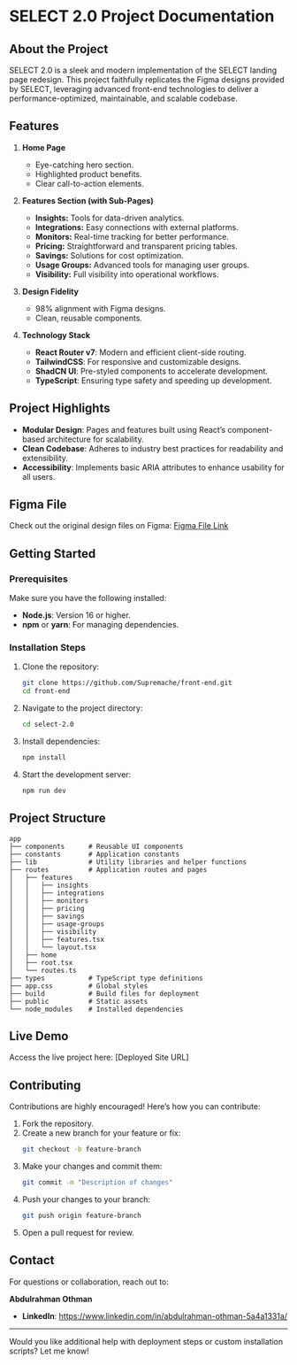 # SELECT 2.0 Project Documentation

## About the Project

SELECT 2.0 is a sleek and modern implementation of the SELECT landing page redesign. This project faithfully replicates the Figma designs provided by SELECT, leveraging advanced front-end technologies to deliver a performance-optimized, maintainable, and scalable codebase.

## Features

1. **Home Page**
   - Eye-catching hero section.
   - Highlighted product benefits.
   - Clear call-to-action elements.

2. **Features Section (with Sub-Pages)**
   - **Insights:** Tools for data-driven analytics.
   - **Integrations:** Easy connections with external platforms.
   - **Monitors:** Real-time tracking for better performance.
   - **Pricing:** Straightforward and transparent pricing tables.
   - **Savings:** Solutions for cost optimization.
   - **Usage Groups:** Advanced tools for managing user groups.
   - **Visibility:** Full visibility into operational workflows.

3. **Design Fidelity**
   - 98% alignment with Figma designs.
   - Clean, reusable components.

4. **Technology Stack**
   - **React Router v7**: Modern and efficient client-side routing.
   - **TailwindCSS**: For responsive and customizable designs.
   - **ShadCN UI**: Pre-styled components to accelerate development.
   - **TypeScript**: Ensuring type safety and speeding up development.

## Project Highlights

- **Modular Design**: Pages and features built using React’s component-based architecture for scalability.
- **Clean Codebase**: Adheres to industry best practices for readability and extensibility.
- **Accessibility**: Implements basic ARIA attributes to enhance usability for all users.

## Figma File
Check out the original design files on Figma: [Figma File Link](https://www.figma.com/design/VTTXoGwFZX7ZbTupUYGQqU)

## Getting Started

### Prerequisites

Make sure you have the following installed:
- **Node.js**: Version 16 or higher.
- **npm** or **yarn**: For managing dependencies.

### Installation Steps

1. Clone the repository:
   ```bash
   git clone https://github.com/Supremache/front-end.git
   cd front-end
   ```
2. Navigate to the project directory:
   ```bash
   cd select-2.0
   ```
3. Install dependencies:
   ```bash
   npm install
   ```
4. Start the development server:
   ```bash
   npm run dev
   ```

## Project Structure

```plaintext
app
├── components      # Reusable UI components
├── constants       # Application constants
├── lib             # Utility libraries and helper functions
├── routes          # Application routes and pages
│   ├── features
│   │   ├── insights
│   │   ├── integrations
│   │   ├── monitors
│   │   ├── pricing
│   │   ├── savings
│   │   ├── usage-groups
│   │   ├── visibility
│   │   ├── features.tsx
│   │   └── layout.tsx
│   ├── home
│   ├── root.tsx
│   └── routes.ts
├── types           # TypeScript type definitions
├── app.css         # Global styles
├── build           # Build files for deployment
├── public          # Static assets
└── node_modules    # Installed dependencies
```

## Live Demo

Access the live project here: [Deployed Site URL]

## Contributing

Contributions are highly encouraged! Here’s how you can contribute:

1. Fork the repository.
2. Create a new branch for your feature or fix:
   ```bash
   git checkout -b feature-branch
   ```
3. Make your changes and commit them:
   ```bash
   git commit -m "Description of changes"
   ```
4. Push your changes to your branch:
   ```bash
   git push origin feature-branch
   ```
5. Open a pull request for review.

## Contact

For questions or collaboration, reach out to:

**Abdulrahman Othman**
- **LinkedIn**: https://www.linkedin.com/in/abdulrahman-othman-5a4a1331a/

---

Would you like additional help with deployment steps or custom installation scripts? Let me know!

